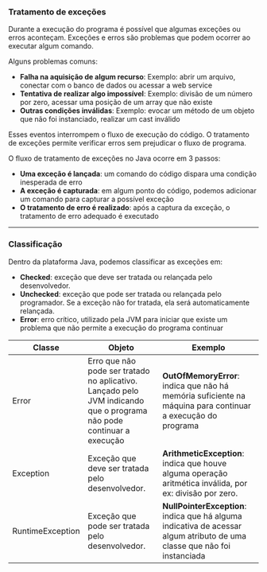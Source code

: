 ### Tratamento de exceções 

Durante a execução do programa é possível que algumas exceções ou erros aconteçam. Exceções e erros são problemas que podem ocorrer ao executar algum comando.

Alguns problemas comuns:

- **Falha na aquisição de algum recurso**: Exemplo: abrir um arquivo, conectar com o banco de dados ou acessar a web service
- **Tentativa de realizar algo impossível**: Exemplo: divisão de um número por zero, acessar uma posição de um array que não existe
- **Outras condições inválidas**: Exemplo: evocar um método de um objeto que não foi instanciado, realizar um cast inválido

Esses eventos interrompem o fluxo de execução do código. O tratamento de exceções permite verificar erros sem prejudicar o fluxo de programa.

O fluxo de tratamento de exceções no Java ocorre em 3 passos:

- **Uma exceção é lançada**: um comando do código dispara uma condição inesperada de erro
- **A exceção é capturada**: em algum ponto do código, podemos adicionar um comando para capturar a possível exceção
- **O tratamento de erro é realizado**: após a captura da exceção, o tratamento de erro adequado é executado

---

### Classificação

Dentro da plataforma Java, podemos classificar as exceções em:

- **Checked**: exceção que deve ser tratada ou relançada pelo desenvolvedor.
- **Unchecked**: exceção que pode ser tratada ou relançada pelo programador. Se a exceção não for tratada, ela será automaticamente relançada.
- **Error**: erro crítico, utilizado pela JVM para iniciar que existe um problema que não permite a execução do programa continuar

| Classe | Objeto | Exemplo |
| ------ | ------ | ------- |
| Error | Erro que não pode ser tratado no aplicativo. Lançado pelo JVM indicando que o programa não pode continuar a execução | **OutOfMemoryError**: indica que não há memória suficiente na máquina para continuar a execução do programa |
| Exception | Exceção que deve ser tratada pelo desenvolvedor. | **ArithmeticException**: indica que houve alguma operação aritmética inválida, por ex: divisão por zero. |
| RuntimeException | Exceção que pode ser tratada pelo desenvolvedor. | **NullPointerException**: indica que há alguma indicativa de acessar algum atributo de uma classe que não foi instanciada |
